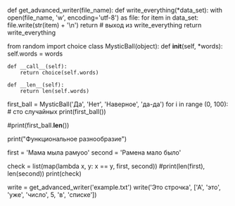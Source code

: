 def get_advanced_writer(file_name):
    def write_everything(*data_set):
        with open(file_name, 'w', encoding='utf-8') as file:
            for item in data_set:
                file.write(str(item) + '\n')
        return # выход из write_everything
    return write_everything

from random import choice
class MysticBall(object):
    def __init__(self, *words):
        self.words = words

    def __call__(self):
        return choice(self.words)

    def __len__(self):
        return len(self.words)

first_ball = MysticBall('Да', 'Нет', 'Наверное', 'да-да')
for i in range (0, 100): # сто случайных
    print(first_ball())

#print(first_ball.__len__())


print("Функциональное разнообразие")

first   = 'Мама мыла рамуоо'
second  = 'Рамена мало было'

check = list(map(lambda x, y: x == y, first, second))
#print(len(first), len(second))
print(check)


write = get_advanced_writer('example.txt')
write('Это строчка', ['А', 'это', 'уже', 'число', 5, 'в', 'списке'])


